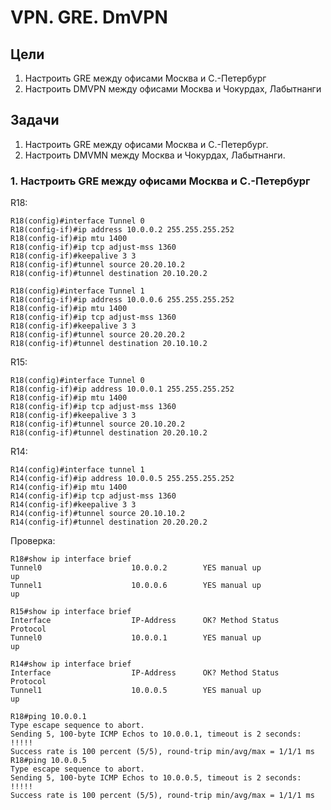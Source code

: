 # VPN. GRE. DmVPN
## Цели  
1. Настроить GRE между офисами Москва и С.-Петербург
2. Настроить DMVPN между офисами Москва и Чокурдах, Лабытнанги
## Задачи
1. Настроить GRE между офисами Москва и С.-Петербург.  
2. Настроить DMVMN между Москва и Чокурдах, Лабытнанги.

### 1. Настроить GRE между офисами Москва и С.-Петербург

R18:
```
R18(config)#interface Tunnel 0
R18(config-if)#ip address 10.0.0.2 255.255.255.252
R18(config-if)#ip mtu 1400
R18(config-if)#ip tcp adjust-mss 1360
R18(config-if)#keepalive 3 3
R18(config-if)#tunnel source 20.20.10.2
R18(config-if)#tunnel destination 20.10.20.2

R18(config)#interface Tunnel 1
R18(config-if)#ip address 10.0.0.6 255.255.255.252
R18(config-if)#ip mtu 1400
R18(config-if)#ip tcp adjust-mss 1360
R18(config-if)#keepalive 3 3
R18(config-if)#tunnel source 20.20.20.2
R18(config-if)#tunnel destination 20.10.10.2
```

R15:

```
R18(config)#interface Tunnel 0
R18(config-if)#ip address 10.0.0.1 255.255.255.252
R18(config-if)#ip mtu 1400
R18(config-if)#ip tcp adjust-mss 1360
R18(config-if)#keepalive 3 3
R18(config-if)#tunnel source 20.10.20.2
R18(config-if)#tunnel destination 20.20.10.2
```
R14:

```
R14(config)#interface tunnel 1
R14(config-if)#ip address 10.0.0.5 255.255.255.252
R14(config-if)#ip mtu 1400
R14(config-if)#ip tcp adjust-mss 1360
R14(config-if)#keepalive 3 3
R14(config-if)#tunnel source 20.10.10.2
R14(config-if)#tunnel destination 20.20.20.2
```

Проверка:

```
R18#show ip interface brief    
Tunnel0                    10.0.0.2        YES manual up                    up      
Tunnel1                    10.0.0.6        YES manual up                    up
```
```
R15#show ip interface brief 
Interface                  IP-Address      OK? Method Status                Protocol  
Tunnel0                    10.0.0.1        YES manual up                    up  
```
```
R14#show ip interface brief 
Interface                  IP-Address      OK? Method Status                Protocol    
Tunnel1                    10.0.0.5        YES manual up                    up   
```
```
R18#ping 10.0.0.1
Type escape sequence to abort.
Sending 5, 100-byte ICMP Echos to 10.0.0.1, timeout is 2 seconds:
!!!!!
Success rate is 100 percent (5/5), round-trip min/avg/max = 1/1/1 ms
R18#ping 10.0.0.5
Type escape sequence to abort.
Sending 5, 100-byte ICMP Echos to 10.0.0.5, timeout is 2 seconds:
!!!!!
Success rate is 100 percent (5/5), round-trip min/avg/max = 1/1/1 ms
```
